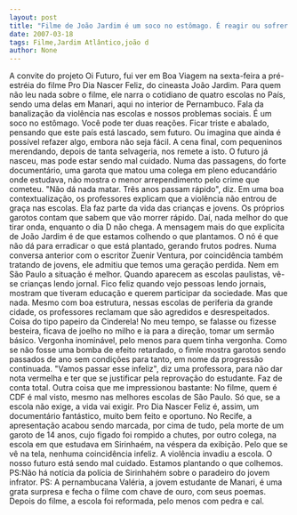 ```yaml
---
layout: post
title: "Filme de João Jardim é um soco no estômago. É reagir ou sofrer mais ainda"
date: 2007-03-18
tags: Filme,Jardim Atlântico,joão d
author: None
---
```



A convite do projeto Oi Futuro, fui ver em Boa Viagem na sexta-feira a pré-estréia do filme Pro Dia Nascer Feliz, do cineasta João Jardim.
Para quem não leu nada sobre o filme, ele narra o cotidiano de quatro escolas no País, sendo uma delas em Manari, aqui no interior de Pernambuco. Fala da banalização da violência nas escolas e nossos problemas sociais.
É um soco no estômago.
Você pode ter duas reações. Ficar triste e abalado, pensando que este país está lascado, sem futuro. 
Ou imagina que ainda é possível refazer algo, embora não seja fácil. A cena final, com pequeninos merendando, depois de tanta selvageria, nos remete a isto. O futuro já nasceu, mas pode estar sendo mal cuidado.
Numa das passagens, do forte documentário, uma garota que matou uma colega em pleno educandário onde estudava, não mostra o menor arrependimento pelo crime que cometeu. \"Não dá nada matar. Três anos passam rápido\", diz.
Em uma boa contextualização, os professores explicam que a violência não entrou de graça nas escolas. Ela faz parte da vida das crianças e jovens. Os próprios garotos contam que sabem que vão morrer rápido. Daí, nada melhor do que tirar onda, enquanto o dia D não chega.
A mensagem mais do que explicita de João Jardim é de que estamos colhendo o que plantamos. O nó é que não dá para erradicar o que está plantado, gerando frutos podres.
Numa conversa anterior com o escritor Zuenir Ventura, por coincidência também tratando de jovens, ele admitiu que temos uma geração perdida.
Nem em São Paulo a situação é melhor. Quando aparecem as escolas paulistas, vê-se crianças lendo jornal. Fico feliz quando vejo pessoas lendo jornais, mostram que tiveram educação e querem participar da sociedade.
Mas que nada. Mesmo com boa estrutura, nessas escolas de periferia da grande cidade, os professores reclamam que são agredidos e desrespeitados. Coisa do tipo papeiro da Cinderela! No meu tempo, se falasse ou fizesse besteira, ficava de joelho no milho e ia para a direção, tomar um sermão básico. Vergonha inominável, pelo menos para quem tinha vergonha.
Como se não fosse uma bomba de efeito retardado, o fimle mostra garotos sendo passados de ano sem condições para tanto, em nome da progressão continuada. \"Vamos passar esse infeliz\", diz uma professora, para não dar nota vermelha e ter que se justificar pela reprovação do estudante. Faz de conta total. 
Outra coisa que me impressionou bastante: No filme, quem é CDF é mal visto, mesmo nas melhores escolas de São Paulo. Só que, se a escola não exige, a vida vai exigir.
Pro Dia Nascer Feliz é, assim, um documentário fantástico, muito bem feito e oportuno. 
No Recife, a apresentação acabou sendo marcada, por cima de tudo, pela morte de um garoto de 14 anos, cujo figado foi rompido a chutes, por outro colega, na escola em que estudava em Sirinhaém, na véspera da exibição. 
Pelo que se vê na tela, nenhuma coincidência infeliz. A violência invadiu a escola. O nosso futuro está sendo mal cuidado. Estamos plantando o que colhemos. 
PS:Não há notícia da polícia de Sirinhahém sobre o paradeiro do jovem infrator.
PS: A pernambucana Valéria, a jovem estudante de Manari, é uma grata surpresa e fecha o filme com chave de ouro, com seus poemas. Depois do filme, a escola foi reformada, pelo menos com pedra e cal. 